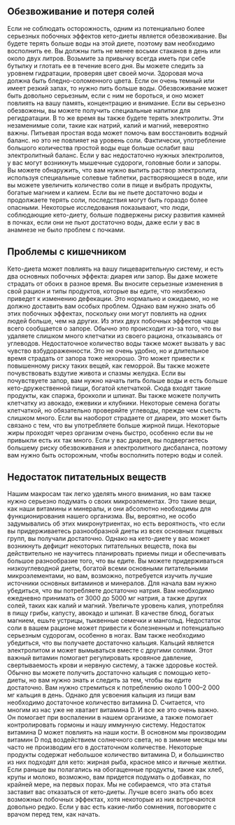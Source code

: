 

## Обезвоживание и потеря солей

Если не соблюдать осторожность, одним из потенциально более серьезных побочных эффектов кето-диеты является обезвоживание. Вы будете терять больше воды на этой диете, поэтому вам необходимо восполнить ее. Вы должны пить не менее восьми стаканов в день или около двух литров. Возьмите за привычку всегда иметь при себе бутылку и глотать ее в течение всего дня. Вы можете следить за уровнем гидратации, проверяя цвет своей мочи. Здоровая моча должна быть бледно-соломенного цвета. Если он очень темный или имеет резкий запах, то нужно пить больше воды. Обезвоживание может быть довольно серьезным, если с ним не бороться, и оно может повлиять на вашу память, концентрацию и внимание. Если вы серьезно обезвожены, вы можете получить специальные напитки для регидратации.
В то же время вы также будете терять электролиты. Эти незаменимые соли, такие как натрий, калий и магний, невероятно важны. Питьевая простая вода может помочь вам восстановить водный баланс. но это не повлияет на уровень соли. Фактически, употребление большого количества простой воды еще больше ослабит ваш электролитный баланс. Если у вас недостаточно нужных электролитов, у вас могут возникнуть мышечные судороги, головные боли и запоры. Вы можете обнаружить, что вам нужно выпить раствор электролита, используя специальные солевые таблетки, растворяющиеся в воде, или вы можете увеличить количество соли в пище и выбрать продукты, богатые магнием и калием. Если вы не пьете достаточно воды и продолжаете терять соли, последствия могут быть гораздо более опасными. Некоторые исследования показывают, что люди, соблюдающие кето-диету, больше подвержены риску развития камней в почках, если они не пьют достаточно воды, даже если у вас в анамнезе не было проблем с почками.

## Проблемы с кишечником

Кето-диета может повлиять на вашу пищеварительную систему, и есть два основных побочных эффекта: диарея или запор. Вы даже можете страдать от обоих в разное время.
Вы вносите серьезные изменения в свой рацион и типы продуктов, которые вы едите, что неизбежно приведет к изменению дефекации. Это нормально и ожидаемо, но не должно доставить вам особых проблем.
Однако вам нужно знать об этих побочных эффектах, поскольку они могут повлиять на одних людей больше, чем на других. Из этих двух побочных эффектов чаще всего сообщается о запоре. Обычно это происходит из-за того, что вы удаляете слишком много клетчатки из своего рациона, отказываясь от углеводов. Недостаточное количество воды также может вызвать у вас чувство взбудораженности. Это не очень удобно, но и длительное время страдать от запора тоже нехорошо. Это может привести к повышенному риску таких вещей, как геморрой. Вы также можете почувствовать вздутие живота и спазмы желудка.
Если вы почувствуете запор, вам нужно начать пить больше воды и есть больше кето-дружественной пищи, богатой клетчаткой. Сюда входят такие продукты, как спаржа, брокколи и шпинат. Вы также можете получить клетчатку из авокадо, ежевики и клубники. Некоторые семена богаты клетчаткой, но обязательно проверяйте углеводы, прежде чем съесть слишком много.
Если вы наоборот страдаете от диареи, это может быть связано с тем, что вы употребляете больше жирной пищи. Некоторые жиры проходят через организм очень быстро, особенно если вы не привыкли есть их так много. Если у вас диарея, вы подвергаетесь большему риску обезвоживания и электролитного дисбаланса, поэтому вам нужно быть осторожным, чтобы восполнить потерю воды и солей.



## Недостаток питательных веществ

Нашим макросам так легко уделять много внимания, но вам также нужно серьезно подумать о своих микроэлементах. Это такие вещи, как наши витамины и минералы, и они абсолютно необходимы для функционирования нашего организма. Вы, вероятно, не особо задумывались об этих микронутриентах, но есть вероятность, что если вы придерживаетесь разнообразной диеты из всех основных пищевых групп, вы получали достаточно.
Однако на кето-диете у вас может возникнуть дефицит некоторых питательных веществ, пока вы действительно не научитесь планировать приемы пищи и обеспечивать большое разнообразие того, что вы едите. Вы можете придерживаться низкоуглеводной диеты, богатой всеми основными питательными микроэлементами, но вам, возможно, потребуется изучить лучшие источники основных витаминов и минералов.
Для начала вам нужно убедиться, что вы потребляете достаточно натрия. Вам необходимо ежедневно принимать от 3000 до 5000 мг натрия, а также других солей, таких как калий и магний. Увеличьте уровень калия, употребляя в пищу грибы, капусту, авокадо и шпинат.
В качестве блюд, богатых магнием, ешьте устрицы, тыквенные семечки и мангольд. Недостаток соли в вашем рационе может привести к болезненным и потенциально серьезным судорогам, особенно в ногах.
Вам также необходимо убедиться, что вы получаете достаточно кальция. Кальций является электролитом и может вымываться вместе с другими солями. Этот важный витамин помогает регулировать кровяное давление, свертываемость крови и нервную систему, а также здоровье костей. Обычно вы можете получить достаточно кальция с помощью кето-диеты, но вам нужно знать и следить за тем, чтобы вы едите достаточно. Вам нужно стремиться к потреблению около 1 000–2 000 мг кальция в день.
Однако для усвоения кальция из пищи вам необходимо достаточное количество витамина D. Считается, что многим из нас уже не хватает витамина D. И все же это очень важно. Он помогает при воспалении в нашем организме, а также помогает контролировать гормоны и нашу иммунную систему. Недостаток витамина D может повлиять на наши кости. В основном мы производим витамин D под воздействием солнечного света, но в зимние месяцы мы часто не производим его в достаточном количестве. Некоторые продукты содержат небольшое количество витамина D, и большинство из них подходят для кето: жирная рыба, красное мясо и яичные желтки. Если раньше вы полагались на обогащенные продукты, такие как хлеб, крупы и молоко, возможно, вам придется подумать о добавках, по крайней мере, на первых порах.
Мы не собираемся, что эта статья заставит вас отказаться от кето-диеты. Лучше всего знать обо всех возможных побочных эффектах, хотя некоторые из них встречаются довольно редко. Если у вас есть какие-либо сомнения, поговорите с врачом перед тем, как начать.